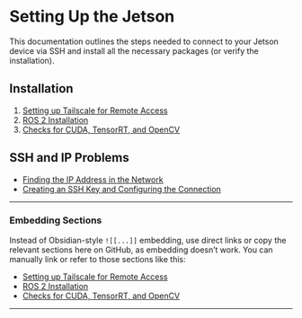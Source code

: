 # Setting Up the Jetson

This documentation outlines the steps needed to connect to your Jetson device via SSH and install all the necessary packages (or verify the installation).

## Installation

1. [Setting up Tailscale for Remote Access](jetson/help/Setting%20up%20Tailscale%20for%20Remote%20Access.md)
2. [ROS 2 Installation](jetson/help/ros2installation.md)
3. [Checks for CUDA, TensorRT, and OpenCV](jetson/help/Checks%20for%20CUDA%2CTensorRT%20and%20OpenCV.md)

## SSH and IP Problems

- [Finding the IP Address in the Network](jetson/help/Finding%20the%20IP%20Address%20in%20the%20Network.md)
- [Creating an SSH Key and Configuring the Connection](jetson/help/Creating%20an%20SSH%20Key%20and%20Configuring%20the%20Connection.md)

---

### Embedding Sections

Instead of Obsidian-style `![[...]]` embedding, use direct links or copy the relevant sections here on GitHub, as embedding doesn’t work. You can manually link or refer to those sections like this:

- [Setting up Tailscale for Remote Access](jetson/help/Setting%20up%20Tailscale%20for%20Remote%20Access.md)
- [ROS 2 Installation](jetson/help/ros2installation.md)
- [Checks for CUDA, TensorRT, and OpenCV](jetson/help/Checks%20for%20CUDA%2CTensorRT%20and%20OpenCV.md)

---
